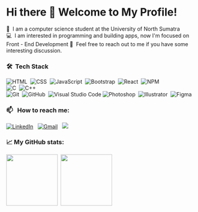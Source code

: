 # Hi there 👋 Welcome to My Profile!

📖 &nbsp;I am a computer science student at the University of North Sumatra  
💻 &nbsp;I am interested in programming and building apps, now I'm focused on Front - End Development
💬 &nbsp;Feel free to reach out to me if you have some interesting discussion.

### 🛠 &nbsp;Tech Stack

![HTML](https://img.shields.io/badge/-HTML-05122A?style=flat&logo=HTML5)&nbsp;
![CSS](https://img.shields.io/badge/-CSS-05122A?style=flat&logo=CSS3&logoColor=1572B6)&nbsp;
![JavaScript](https://img.shields.io/badge/-JavaScript-05122A?style=flat&logo=javascript)&nbsp;
![Bootstrap](https://img.shields.io/badge/-Bootstrap-05122A?style=flat&logo=bootstrap&logoColor=563D7C)&nbsp;
![React](https://img.shields.io/badge/-React-05122A?style=flat&logo=react&logoColor=61DBFB)&nbsp;
![NPM](https://img.shields.io/badge/-NPM-05122A?style=flat&logo=npm)\
![C](https://img.shields.io/badge/-C-05122A?style=flat&logo=C&logoColor=A8B9CC)&nbsp;
![C++](https://img.shields.io/badge/-C++-05122A?style=flat&logo=C%2B%2B&logoColor=00599C)\
![Git](https://img.shields.io/badge/-Git-05122A?style=flat&logo=git)&nbsp;
![GitHub](https://img.shields.io/badge/-GitHub-05122A?style=flat&logo=github)&nbsp;
![Visual Studio Code](https://img.shields.io/badge/-Visual%20Studio%20Code-05122A?style=flat&logo=visual-studio-code&logoColor=007ACC)
![Photoshop](https://img.shields.io/badge/-Photoshop-05122A?style=flat&logo=adobe-photoshop)&nbsp;
![Illustrator](https://img.shields.io/badge/-Illustrator-05122A?style=flat&logo=adobe-illustrator)&nbsp;
![Figma](https://img.shields.io/badge/-Figma-05122A?style=flat&logo=figma)&nbsp;


### 📫 &nbsp; How to reach me:

<a href="https://www.linkedin.com/in/ridho-pardede/"><img alt="LinkedIn" src="https://img.shields.io/badge/LinkedIn%20-%230077B5.svg?&style=flat&logo=linkedin&logoColor=white"/></a> &nbsp;
<a href="mailto:ridhopardede.dev@gmail.com"><img alt="Gmail" src="https://img.shields.io/badge/Gmail-D14836?style=flat&logo=gmail&logoColor=white" /></a> &nbsp;
<a href="https://instagram.com/ridhoo.pardede"><img src="https://img.shields.io/badge/-Instagram_-E4405F?style=flat&logo=Instagram&logoColor=white"/></a> &nbsp;  

### 📈 My GitHub stats:

<img height="137px" src="https://github-readme-stats.vercel.app/api?username=ridho-dev&hide_title=true&hide_border=flase&show_icons=true&include_all_commits=true&count_private=true&line_height=21&&theme=radical" /> &nbsp;<img height="137px" src="https://github-readme-stats.vercel.app/api/top-langs/?username=CorneliusPS&hide=php,html&hide_title=true&hide_border=true&layout=compact&langs_count=7&theme=radical" />

